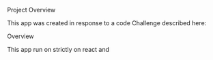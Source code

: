 Project Overview

This app was created in response to a code Challenge described here: 

Overview

This app run on strictly on react and 